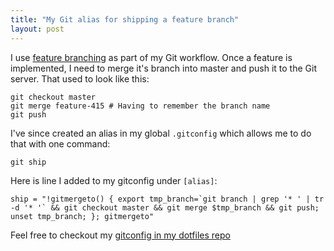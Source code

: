 ```yaml
---
title: "My Git alias for shipping a feature branch"
layout: post
---
```


I use [feature branching][1] as part of my Git workflow. Once a feature is implemented, I need to merge it's branch into master and push it to the Git server. That used to look like this:

    git checkout master
    git merge feature-415 # Having to remember the branch name
    git push

I've since created an alias in my global `.gitconfig` which allows me to do that with one command:

    git ship

Here is line I added to my gitconfig under `[alias]`:

    ship = "!gitmergeto() { export tmp_branch=`git branch | grep '* ' | tr -d '* '` && git checkout master && git merge $tmp_branch && git push; unset tmp_branch; }; gitmergeto"

Feel free to checkout my [gitconfig in my dotfiles repo][2]

[1]: https://www.atlassian.com/git/workflows#!workflow-feature-branch
[2]: https://github.com/captbaritone/dotfiles/blob/master/gitconfig
